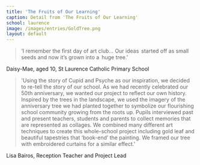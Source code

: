 ```yaml
---
title: 'The Fruits of Our Learning'
caption: Detail from 'The Fruits of Our Learning'
school: laurence
image: /images/entries/GoldTree.png
layout: default
---
```

> ‘I remember the first day of art club… Our ideas  started off as small seeds and now it’s grown into a  huge tree.’

Daisy-Mae, aged 10, St Laurence Catholic Primary School


> 'Using the story of Cupid and Psyche as our inspiration, we decided to re-tell the story of our school. As we had recently celebrated our 50th anniversary, we wanted our project to reflect our own history. Inspired by the trees in the landscape, we used the imagery of the anniversary tree we had planted together to symbolize our flourishing school community growing from the roots up. Pupils interviewed past and present teachers, students and parents to collect memories that are represented as collages. We combined many different art techniques to create this whole-school project including gold leaf and beautiful tapestries that ‘book-end’ the painting. We framed our tree with embroidered curtains for a similar effect.' 

Lisa Bairos, Reception Teacher and Project Lead

